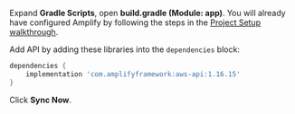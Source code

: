 Expand **Gradle Scripts**, open **build.gradle (Module: app)**. You will already have configured Amplify by following the steps in the [Project Setup walkthrough](~/lib/project-setup/create-application.md).

Add API by adding these libraries into the `dependencies` block:
```groovy
dependencies {
    implementation 'com.amplifyframework:aws-api:1.16.15'
}
```

Click **Sync Now**.
